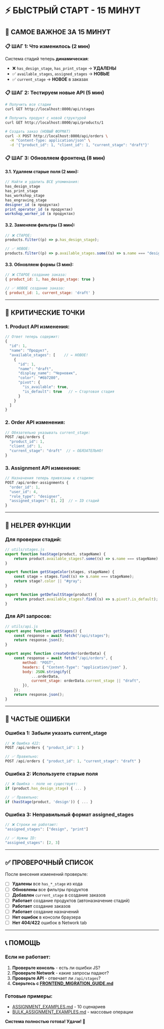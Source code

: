 # ⚡ БЫСТРЫЙ СТАРТ - 15 МИНУТ

## 🚀 САМОЕ ВАЖНОЕ ЗА 15 МИНУТ

### 📋 **ШАГ 1: Что изменилось (2 мин)**

Система стадий теперь **динамическая**:

-   ❌ `has_design_stage`, `has_print_stage` → **УДАЛЕНЫ**
-   ✅ `available_stages`, `assigned_stages` → **НОВЫЕ**
-   ✅ `current_stage` → **НОВОЕ** в заказах

### 📋 **ШАГ 2: Тестируем новые API (5 мин)**

```bash
# Получить все стадии
curl GET http://localhost:8000/api/stages

# Получить продукт с новой структурой
curl GET http://localhost:8000/api/products/1

# Создать заказ (НОВЫЙ ФОРМАТ)
curl -X POST http://localhost:8000/api/orders \
  -H "Content-Type: application/json" \
  -d '{"product_id": 1, "client_id": 1, "current_stage": "draft"}'
```

### 📋 **ШАГ 3: Обновляем фронтенд (8 мин)**

#### **3.1. Удаляем старые поля (2 мин):**

```javascript
// Найти и удалить ВСЕ упоминания:
has_design_stage
has_print_stage
has_workshop_stage
has_engraving_stage
designer_id (в продуктах)
print_operator_id (в продуктах)
workshop_worker_id (в продуктах)
```

#### **3.2. Заменяем фильтры (3 мин):**

```javascript
// ❌ СТАРОЕ:
products.filter((p) => p.has_design_stage);

// ✅ НОВОЕ:
products.filter((p) => p.available_stages.some((s) => s.name === "design"));
```

#### **3.3. Обновляем формы (3 мин):**

```javascript
// ❌ СТАРОЕ создание заказа:
{ product_id: 1, has_design_stage: true }

// ✅ НОВОЕ создание заказа:
{ product_id: 1, current_stage: 'draft' }
```

---

## 🎯 КРИТИЧЕСКИЕ ТОЧКИ

### **1. Product API изменения:**

```javascript
// Ответ теперь содержит:
{
  "id": 1,
  "name": "Продукт",
  "available_stages": [    // ← НОВОЕ!
    {
      "id": 1,
      "name": "draft",
      "display_name": "Черновик",
      "color": "#6b7280",
      "pivot": {
        "is_available": true,
        "is_default": true   // ← Стартовая стадия
      }
    }
  ]
}
```

### **2. Order API изменения:**

```javascript
// Обязательно указывать current_stage:
POST /api/orders {
  "product_id": 1,
  "client_id": 1,
  "current_stage": "draft"  // ← ОБЯЗАТЕЛЬНО!
}
```

### **3. Assignment API изменения:**

```javascript
// Назначения теперь привязаны к стадиям:
POST /api/order-assignments {
  "order_id": 1,
  "user_id": 4,
  "role_type": "designer",
  "assigned_stages": [1, 2]  // ← ID стадий
}
```

---

## 🔧 HELPER ФУНКЦИИ

### **Для проверки стадий:**

```javascript
// utils/stages.js
export function hasStage(product, stageName) {
    return product.available_stages?.some((s) => s.name === stageName) || false;
}

export function getStageColor(stages, stageName) {
    const stage = stages.find((s) => s.name === stageName);
    return stage?.color || "#gray";
}

export function getDefaultStage(product) {
    return product.available_stages?.find((s) => s.pivot?.is_default);
}
```

### **Для API запросов:**

```javascript
// utils/api.js
export async function getStages() {
    const response = await fetch("/api/stages");
    return response.json();
}

export async function createOrder(orderData) {
    const response = await fetch("/api/orders", {
        method: "POST",
        headers: { "Content-Type": "application/json" },
        body: JSON.stringify({
            ...orderData,
            current_stage: orderData.current_stage || "draft",
        }),
    });
    return response.json();
}
```

---

## 🚨 ЧАСТЫЕ ОШИБКИ

### **Ошибка 1: Забыли указать current_stage**

```javascript
// ❌ Ошибка 422:
POST /api/orders { "product_id": 1 }

// ✅ Правильно:
POST /api/orders { "product_id": 1, "current_stage": "draft" }
```

### **Ошибка 2: Используете старые поля**

```javascript
// ❌ Ошибка - поле не существует:
if (product.has_design_stage) { ... }

// ✅ Правильно:
if (hasStage(product, 'design')) { ... }
```

### **Ошибка 3: Неправильный формат assigned_stages**

```javascript
// ❌ Строки не работают:
"assigned_stages": ["design", "print"]

// ✅ Нужны ID:
"assigned_stages": [2, 3]
```

---

## ✅ ПРОВЕРОЧНЫЙ СПИСОК

После внесения изменений проверьте:

-   [ ] **Удалены** все `has_*_stage` из кода
-   [ ] **Обновлены** все фильтры продуктов
-   [ ] **Добавлен** `current_stage` в создание заказов
-   [ ] **Работает** создание продуктов (автоназначение стадий)
-   [ ] **Работает** создание заказов
-   [ ] **Работает** создание назначений
-   [ ] **Нет ошибок** в консоли браузера
-   [ ] **Нет 404/422** ошибок в Network tab

---

## 📞 ПОМОЩЬ

### **Если не работает:**

1. **Проверьте консоль** - есть ли ошибки JS?
2. **Проверьте Network** - какие запросы падают?
3. **Проверьте API** - отвечает ли `/api/stages`?
4. **Сверьтесь с [FRONTEND_MIGRATION_GUIDE.md](./FRONTEND_MIGRATION_GUIDE.md)**

### **Готовые примеры:**

-   [ASSIGNMENT_EXAMPLES.md](./ASSIGNMENT_EXAMPLES.md) - 10 сценариев
-   [BULK_ASSIGNMENT_EXAMPLES.md](./BULK_ASSIGNMENT_EXAMPLES.md) - массовые операции

**Система полностью готова! Удачи! 🚀**
